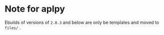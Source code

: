 # Note for aplpy
<!--The newest verion of APLpy (currently 2.0.3) needs `>=sci-libs/scikits_image-0.14`, while the official portage only have ~0.13.0 for now (2020-01-08). So in order to use the newest version of APLpy you might need some other overlays including new versions of scikits\_image. (e.g.: [cynede](https://github.com/Heather/gentoo-cynede) or [stuff](https://github.com/istitov/stuff))-->

Ebuilds of versions of `2.0.3` and below are only be templates and moved to `files/` .
